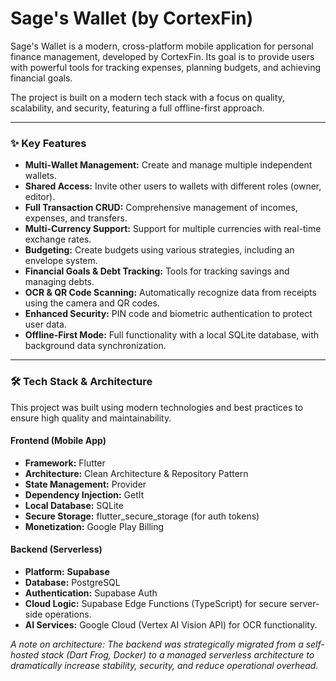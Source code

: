 # Sage's Wallet (by CortexFin)

Sage's Wallet is a modern, cross-platform mobile application for personal finance management, developed by CortexFin. Its goal is to provide users with powerful tools for tracking expenses, planning budgets, and achieving financial goals.

The project is built on a modern tech stack with a focus on quality, scalability, and security, featuring a full offline-first approach.

---

### ✨ Key Features

* **Multi-Wallet Management:** Create and manage multiple independent wallets.
* **Shared Access:** Invite other users to wallets with different roles (owner, editor).
* **Full Transaction CRUD:** Comprehensive management of incomes, expenses, and transfers.
* **Multi-Currency Support:** Support for multiple currencies with real-time exchange rates.
* **Budgeting:** Create budgets using various strategies, including an envelope system.
* **Financial Goals & Debt Tracking:** Tools for tracking savings and managing debts.
* **OCR & QR Code Scanning:** Automatically recognize data from receipts using the camera and QR codes.
* **Enhanced Security:** PIN code and biometric authentication to protect user data.
* **Offline-First Mode:** Full functionality with a local SQLite database, with background data synchronization.

---

### 🛠️ Tech Stack & Architecture

This project was built using modern technologies and best practices to ensure high quality and maintainability.

#### **Frontend (Mobile App)**

* **Framework:** Flutter
* **Architecture:** Clean Architecture & Repository Pattern
* **State Management:** Provider
* **Dependency Injection:** GetIt
* **Local Database:** SQLite
* **Secure Storage:** flutter_secure_storage (for auth tokens)
* **Monetization:** Google Play Billing

#### **Backend (Serverless)**

* **Platform:** **Supabase**
* **Database:** PostgreSQL
* **Authentication:** Supabase Auth
* **Cloud Logic:** Supabase Edge Functions (TypeScript) for secure server-side operations.
* **AI Services:** Google Cloud (Vertex AI Vision API) for OCR functionality.

*A note on architecture: The backend was strategically migrated from a self-hosted stack (Dart Frog, Docker) to a managed serverless architecture to dramatically increase stability, security, and reduce operational overhead.*
